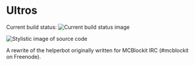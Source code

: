 Ultros
===================

Current build status: ![Current build status image](http://bamboo.gserv.me/plugins/servlet/buildStatusImage/ULTROS-ULTROS)

![Stylistic image of source code](http://i.imgur.com/3jkul51.png)

A rewrite of the helperbot originally written for MCBlockit IRC (#mcblockit on Freenode).
